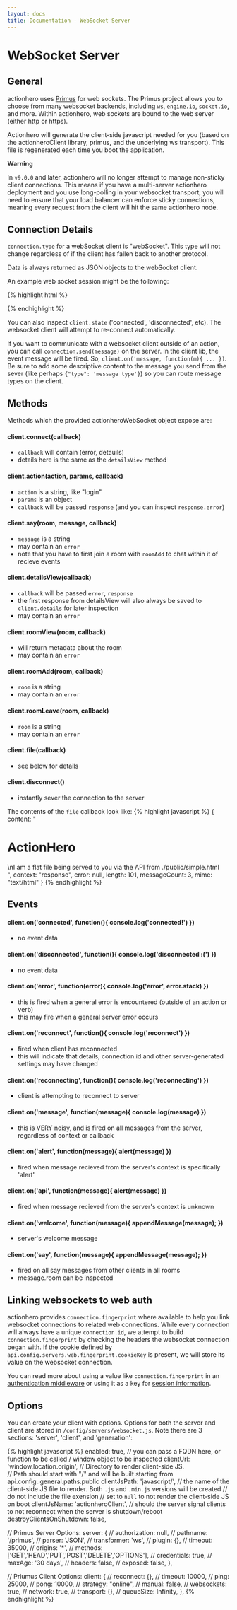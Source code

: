 ```yaml
---
layout: docs
title: Documentation - WebSocket Server
---
```


# WebSocket Server

## General

actionhero uses [Primus](https://github.com/primus/primus) for web sockets.  The Primus project allows you to choose from many websocket backends, including `ws`, `engine.io`, `socket.io`, and more. Within actionhero, web sockets are bound to the web server (either http or https).

Actionhero will generate the client-side javascript needed for you (based on the actionheroClient library, primus, and the underlying ws transport). This file is regenerated each time you boot the application.

**Warning**

In `v9.0.0` and later, actionhero will no longer attempt to manage non-sticky client connections. This means if you have a multi-server actionhero deployment and you use long-polling in your websocket transport, you will need to ensure that your load balancer can enforce sticky connections, meaning every request from the client will hit the same actionhero node.

## Connection Details

`connection.type` for a webSocket client is "webSocket".  This type will not change regardless of if the client has fallen back to another protocol. 

Data is always returned as JSON objects to the webSocket client.  

An example web socket session might be the following:

{% highlight html %}
<script src="/public/javascript/actionheroClient.js"></script>

<script>

  client = new ActionheroClient;

  client.on('connected',    function(){ console.log('connected!') })
  client.on('disconnected', function(){ console.log('disconnected :(') })

  client.on('error',        function(err){ console.log('error', err.stack) })
  client.on('reconnect',    function(){ console.log('reconnect') })
  client.on('reconnecting', function(){ console.log('reconnecting') })
  
  // this will log all messages send the client
  // client.on('message',      function(message){ console.log(message) })

  client.on('alert',        function(message){ alert(message) })
  client.on('api',          function(message){ alert(message) })

  client.on('welcome',      function(message){ appendMessage(message); })
  client.on('say',          function(message){ appendMessage(message); })

  client.connect(function(err, details){
    if(err != null){
      console.log(err);
    }else{
      client.roomAdd("defaultRoom");
      client.action('someAction', {key: 'k', value: 'v'}, function(error, data){
        // do stuff
      });
    }
  });

</script>
{% endhighlight %}

You can also inspect `client.state` ('connected', 'disconnected', etc).  The websocket client will attempt to re-connect automatically.

If you want to communicate with a websocket client outside of an action, you can call `connection.send(message)` on the server. In the client lib, the event message will be fired. So, `client.on('message, function(m){ ... })`.  Be sure to add some descriptive content to the message you send from the sever (like perhaps `{"type": 'message type'}`) so you can route message types on the client.

## Methods

Methods which the provided actionheroWebSocket object expose are:

#### client.connect(callback)
  - `callback` will contain (error, detauils)
  - details here is the same as the `detailsView` method

#### client.action(action, params, callback)
  - `action` is a string, like "login"
  - `params` is an object
  - `callback` will be passed `response` (and you can inspect `response.error`)

#### client.say(room, message, callback)
  - `message` is a string
  - may contain an `error`
  - note that you have to first join a room with `roomAdd` to chat within it of recieve events

#### client.detailsView(callback)
  - `callback` will be passed `error`, `response` 
  - the first response from detailsView will also always be saved to `client.details` for later inspection
  - may contain an `error`

#### client.roomView(room, callback)
  - will return metadata about the room 
  - may contain an `error`

#### client.roomAdd(room, callback)
  - `room` is a string
  - may contain an `error`

#### client.roomLeave(room, callback)
  - `room` is a string
  - may contain an `error`

#### client.file(callback)
  - see below for details

#### client.disconnect()
  - instantly sever the connection to the server

The contents of the `file` callback look like:
{% highlight javascript %}
{
  content: "<h1>ActionHero</h1>\nI am a flat file being served to you via the API from ./public/simple.html<br />",
  context: "response",
  error: null,
  length: 101,
  messageCount: 3,
  mime: "text/html"
}
{% endhighlight %}

## Events

#### client.on('connected',    function(){ console.log('connected!') })
  - no event data

#### client.on('disconnected', function(){ console.log('disconnected :(') })
  - no event data

#### client.on('error',        function(error){ console.log('error', error.stack) })
  - this is fired when a general error is encountered (outside of an action or verb)
  - this may fire when a general server error occurs

#### client.on('reconnect',    function(){ console.log('reconnect') })
  - fired when client has reconnected
  - this will indicate that details, connection.id and other server-generated settings may have changed

#### client.on('reconnecting', function(){ console.log('reconnecting') })
  - client is attempting to reconnect to server

#### client.on('message',      function(message){ console.log(message) })
  - this is VERY noisy, and is fired on all messages from the server, regardless of context or callback

#### client.on('alert',        function(message){ alert(message) })
  - fired when message recieved from the server's context is specifically 'alert'

#### client.on('api',          function(message){ alert(message) })
  - fired when message recieved from the server's context is unknown

#### client.on('welcome',      function(message){ appendMessage(message); })
  - server's welcome message

#### client.on('say',          function(message){ appendMessage(message); })
  - fired on all say messages from other clients in all rooms
  - message.room can be inspected

## Linking websockets to web auth

actionhero provides `connection.fingerprint` where available to help you link websocket connections to related web connections. While every connection will always have a unique `connection.id`, we attempt to build `connection.fingerprint` by checking the headers the websocket connection began with.  If the cookie defined by `api.config.servers.web.fingerprint.cookieKey` is present, we will store its value on the websocket connection.  

You can read more about using a value like `connection.fingerprint` in an [authentication middleware](/docs/core/middleware.html) or using it as a key for [session information](/docs/examples/initializers/session.html).

## Options

You can create your client with options.  Options for both the server and client are stored in `/config/servers/websocket.js`.  Note there are 3 sections: 'server', 'client', and 'generation':

{% highlight javascript %}
enabled:          true,
// you can pass a FQDN here, or function to be called / window object to be inspected
clientUrl:        'window.location.origin',
// Directory to render client-side JS.  
// Path should start with "/" and will be built starting from api.config..general.paths.public
clientJsPath:     'javascript/',
// the name of the client-side JS file to render.  Both `.js` and `.min.js` versions will be created
// do not include the file exension
// set to `null` to not render the client-side JS on boot
clientJsName:     'actionheroClient',
// should the server signal clients to not reconnect when the server is shutdown/reboot
destroyClientsOnShutdown: false,

// Primus Server Options: 
server: {
  // authorization: null,
  // pathname:      '/primus',
  // parser:        'JSON',
  // transformer:   'ws',
  // plugin:        {},
  // timeout:       35000,
  // origins:       '*',
  // methods:       ['GET','HEAD','PUT','POST','DELETE','OPTIONS'],
  // credentials:   true,
  // maxAge:        '30 days',
  // headers:       false,
  // exposed:       false,
},

// Priumus Client Options: 
client: {
  // reconnect:        {},
  // timeout:          10000,
  // ping:             25000,
  // pong:             10000,
  // strategy:         "online",
  // manual:           false,
  // websockets:       true,
  // network:          true,
  // transport:        {},
  // queueSize:        Infinity,
},
{% endhighlight %}
